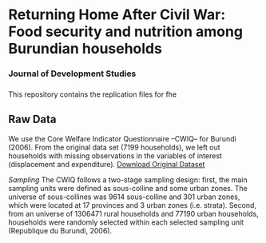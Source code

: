 # Returning Home After Civil War: Food security and nutrition among Burundian households
### Journal of Development Studies
### 

This repository contains the replication files for fhe 

## Raw Data

We use the Core Welfare Indicator Questionnaire –CWIQ– for Burundi (2006). From the original data set (7199 households), we left out households with missing observations in the variables of interest (displacement and expenditure). [Download Original Dataset](http://catalog.ihsn.org/index.php/catalog/2126/data_dictionary#page=F3&tab=data-dictionary)

*Sampling* The CWIQ follows a two-stage sampling design: first, the main sampling units were defined as sous-colline and some urban zones. The universe of sous-collines was 9614 sous-colline and 301 urban zones, which were located at 17 provinces and 3 urban zones (i.e. strata).  Second, from an universe of 1306471 rural households and 77190 urban households, households were randomly selected within each selected sampling unit (Republique du Burundi, 2006).
